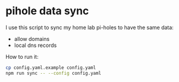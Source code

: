 # pihole data sync

I use this script to sync my home lab pi-holes to have the same data:
- allow domains
- local dns records

How to run it:
```bash
cp config.yaml.example config.yaml
npm run sync -- --config config.yaml
```
